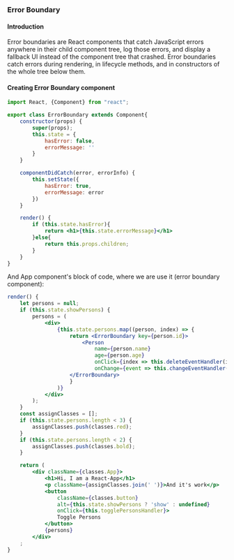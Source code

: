 ### Error Boundary

#### Introduction

Error boundaries are React components that catch JavaScript errors anywhere in their child component tree, log those errors, and display a fallback UI instead of the component tree that crashed. Error boundaries catch errors during rendering, in lifecycle methods, and in constructors of the whole tree below them.

#### Creating Error Boundary component

```jsx
import React, {Component} from "react";

export class ErrorBoundary extends Component{
    constructor(props) {
        super(props);
        this.state = {
            hasError: false,
            errorMessage: ''
        }
    }

    componentDidCatch(error, errorInfo) {
        this.setState({
            hasError: true,
            errorMessage: error
        })
    }

    render() {
        if (this.state.hasError){
            return <h1>{this.state.errorMessage}</h1>
        }else{
            return this.props.children;
        }
    }
}
```

And App component's block of code, where we are use it (error boundary component): 
```jsx
render() {
    let persons = null;
    if (this.state.showPersons) {
        persons = (
            <div>
                {this.state.persons.map((person, index) => {
                    return <ErrorBoundary key={person.id}>
                        <Person
                            name={person.name}
                            age={person.age}
                            onClick={index => this.deleteEventHandler(index)}
                            onChange={event => this.changeEventHandler(event, person.id)}/>
                    </ErrorBoundary>
                    }
                )}
            </div>
        );
    }
    const assignClasses = [];
    if (this.state.persons.length < 3) {
        assignClasses.push(classes.red);
    }
    if (this.state.persons.length < 2) {
        assignClasses.push(classes.bold);
    }

    return (
        <div className={classes.App}>
            <h1>Hi, I am a React-App</h1>
            <p className={assignClasses.join(' ')}>And it's work</p>
            <button
                className={classes.button}
                alt={this.state.showPersons ? 'show' : undefined}
                onClick={this.togglePersonsHandler}>
                Toggle Persons
            </button>
            {persons}
        </div>
    ;
}
```